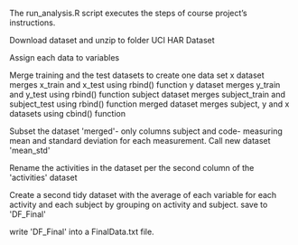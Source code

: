The run_analysis.R script executes the steps of course project’s instructions.

Download dataset and unzip to folder UCI HAR Dataset

Assign each data to variables

Merge  training and the test datasets to create one data set
x dataset merges x_train and x_test using rbind() function
y dataset merges y_train and y_test using rbind() function
subject dataset merges subject_train and subject_test using rbind() function
merged dataset merges subject, y and x datasets using cbind() function

Subset the dataset 'merged'- only columns subject and code- measuring mean and standard deviation for each measurement. Call new dataset 'mean_std'

Rename the activities in the dataset per the second column of the 'activities' dataset

Create a second tidy dataset with the average of each variable for each activity and each subject by grouping on activity and subject. save to 'DF_Final'

write 'DF_Final' into a FinalData.txt file.
